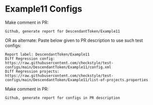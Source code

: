 # Example11 Configs
Make comment in PR:
```
Github, generate report for DescendantToken/Example11
```
OR as alternate:
Paste below given to PR description to use such test configs:
```
Report label: DescendantToken/Example11
Diff Regression config: https://raw.githubusercontent.com/checkstyle/test-configs/main/DescendantToken/Example11/config.xml
Diff Regression projects: https://raw.githubusercontent.com/checkstyle/test-configs/main/DescendantToken/Example11/list-of-projects.properties
```
Make comment in PR:
```
Github, generate report for configs in PR description
```
